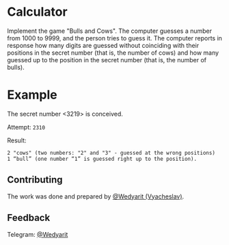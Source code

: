 # Calculator
Implement the game "Bulls and Cows".
The computer guesses a number from 1000 to 9999, and the person tries to guess it.
The computer reports in response how many digits are guessed without coinciding with their positions in the secret number (that is, the number of cows) and how many guessed up to the position in the secret number (that is, the number of bulls).

# Example
The secret number <3219> is conceived.


Attempt:
`2310`


Result: 
```
2 "cows" (two numbers: "2" and "3" - guessed at the wrong positions)
1 “bull” (one number “1” is guessed right up to the position).
```

## Contributing
The work was done and prepared by [@Wedyarit (Vyacheslav)](https://github.com/Wedyarit).

## Feedback
Telegram: [@Wedyarit](https://t.me/Wedyarit)